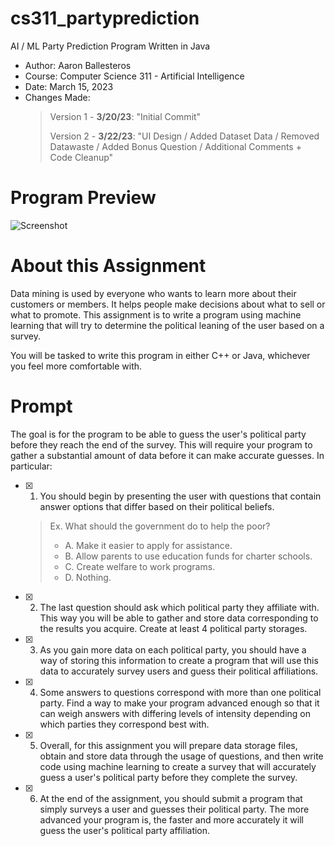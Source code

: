 # cs311_partyprediction
AI / ML Party Prediction Program Written in Java
- Author: Aaron Ballesteros
- Course: Computer Science 311 - Artificial Intelligence
- Date: March 15, 2023
- Changes Made:
    >  Version 1 - **3/20/23**: "Initial Commit" 
    >  
    >  Version 2 - **3/22/23**: 
    >  "UI Design / Added Dataset Data / Removed Datawaste / Added Bonus Question / Additional Comments + Code Cleanup"


# **Program Preview**
![Screenshot](https://i.ibb.co/FJ4GybJ/Clean-Shot-2023-03-22-at-04-41-08.gif)

# **About this Assignment**

Data mining is used by everyone who wants to learn more about their customers or members. It helps people make decisions about what to sell or what to promote. This assignment is to write a program using machine learning that will try to determine the political leaning of the user based on a survey.

You will be tasked to write this program in either C++ or Java, whichever you feel more comfortable with.

# **Prompt**

The goal is for the program to be able to guess the user's political party before they reach the end of the survey. This will require your program to gather a substantial amount of data before it can make accurate guesses. In particular:

- [x]  1. You should begin by presenting the user with questions that contain answer options that differ based on their political beliefs.
    
    > Ex. What should the government do to help the poor?
    > 
    > - A. Make it easier to apply for assistance.
    > - B. Allow parents to use education funds for charter schools.
    > - C. Create welfare to work programs.
    > - D. Nothing.
- [x]  2. The last question should ask which political party they affiliate with. This way you will be able to gather and store data corresponding to the results you acquire. Create at least 4 political party storages.
- [x]  3. As you gain more data on each political party, you should have a way of storing this information to create a program that will use this data to accurately survey users and guess their political affiliations.
- [x]  4. Some answers to questions correspond with more than one political party. Find a way to make your program advanced enough so that it can weigh answers with differing levels of intensity depending on which parties they correspond best with.
- [x]  5. Overall, for this assignment you will prepare data storage files, obtain and store data through the usage of questions, and then write code using machine learning to create a survey that will accurately guess a user's political party before they complete the survey.
- [x]  6. At the end of the assignment, you should submit a program that simply surveys a user and guesses their political party. The more advanced your program is, the faster and more accurately it will guess the user's political party affiliation.
